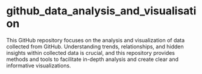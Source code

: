 # github_data_analysis_and_visualisation
This GitHub repository focuses on the analysis and visualization of data collected from GitHub. Understanding trends, relationships, and hidden insights within collected data is crucial, and this repository provides methods and tools to facilitate in-depth analysis and create clear and informative visualizations.
